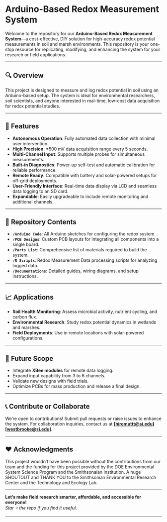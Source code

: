 # **Arduino-Based Redox Measurement System**

Welcome to the repository for our **Arduino-Based Redox Measurement System**—a cost-effective, DIY solution for high-accuracy redox potential measurements in soil and marsh environments. This repository is your one-stop resource for replicating, modifying, and enhancing the system for your research or field applications.

---

## **🔍 Overview**
This project is designed to measure and log redox potential in soil using an Arduino-based setup. The system is ideal for environmental researchers, soil scientists, and anyone interested in real-time, low-cost data acquisition for redox potential studies.

---

## **🚀 Features**
- **Autonomous Operation**: Fully automated data collection with minimal user intervention.
- **High Precision**: ±500 mV data acquisition range every 5 seconds.
- **Multi-Channel Input**: Supports multiple probes for simultaneous measurements.
- **Built-in Diagnostics**: Power-up self-test and automatic calibration for reliable performance.
- **Remote Ready**: Compatible with battery and solar-powered setups for off-grid deployments.
- **User-Friendly Interface**: Real-time data display via LCD and seamless data logging to an SD card.
- **Expandable**: Easily upgradeable to include remote monitoring and additional channels.

---

## **📁 Repository Contents**
- **`/Arduino Code`**: All Arduino sketches for configuring the redox system.
- **`/PCB Designs`**: Custom PCB layouts for integrating all components into a single board.
- **`/Parts List`**: Comprehensive list of materials required to build the system.
- **`/R Scripts`**: Redox Measurement Data processing scripts for analyzing logged data.
- **`/Documentations`**: Detailed guides, wiring diagrams, and setup instructions.

---

## **📈 Applications**
- **Soil Health Monitoring**: Assess microbial activity, nutrient cycling, and carbon flux.
- **Environmental Research**: Study redox potential dynamics in wetlands and marshes.
- **Field Deployments**: Use in remote locations with solar-powered configurations.

---

## **🎯 Future Scope**
- Integrate **XBee modules** for remote data logging.
- Expand input capability from 3 to 6 channels.
- Validate new designs with field trials.
- Optimize PCBs for mass production and release a final design.

---

## **📞 Contribute or Collaborate**
We’re open to contributions! Submit pull requests or raise issues to enhance the system. For collaboration inquiries, contact us at **[hiremuttt@si.edu] [westbrooke@si.edu]**.

---

## **❤️ Acknowledgments**
This project wouldn’t have been possible without the contributions from our team and the funding for this project provided by the DOE Environmental System Science Program and the Smithsonaian Institution. 
A huge SHOUTOUT and THANK YOU to the Smithsonian Environmental Research Center and the Technology and Ecology Lab. 

---

**Let’s make field research smarter, affordable, and accessible for everyone!**  
_Star ⭐ the repo if you find it useful._  

--- 
